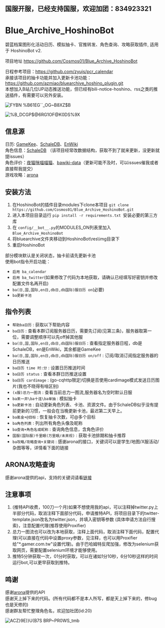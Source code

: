 ## 国服开服，已经支持国服，欢迎加团：834923321

# Blue_Archive_HoshinoBot
碧蓝档案图形化活动日历、模拟抽卡、官推转发、角色查询、攻略获取插件, 适用于 HoshinoBot v2.  

项目地址 https://github.com/Cosmos01/Blue_Archive_HoshinoBot    
  

日程参考项目：https://github.com/zyujs/pcr_calendar  
承接该项目的抽卡功能并加入更新卡池功能：https://github.com/azmiao/bluearchive_hoshino_plugin.git  
本想加入B站几位UP动态推送功能，但已经有bili-notice-hoshino、rss之类的推送插件，有需要可以另外安装。

![FYBN %B61EG``_OG~B8XZ$B](https://user-images.githubusercontent.com/37209685/165712652-5b221387-f0cc-41c2-9b6c-9b6b76063ed5.PNG)     
  
![%B_DCGP$@6RG1OF@K0DS%9X](https://user-images.githubusercontent.com/37209685/189478012-e0bc9d86-cd12-44ad-8347-f7def6f773bc.png)

## 信息源
日历: [GameKee](https://ba.gamekee.com/)、[SchaleDB](https://lonqie.github.io/SchaleDB/)、[EnWiki](https://bluearchive.wiki/wiki/Main_Page)  
角色信息：[SchaleDB](https://lonqie.github.io/SchaleDB/) （该项目经常改数据结构，获取不到了就来更新，没更新就提issues）  
角色评价：[夜猫咪喵喵猫](https://space.bilibili.com/425535005)、[bawiki-data](https://github.com/lgc-NB2Dev/bawiki-data)（更新可能不及时，可以issues催我或者直接帮我提交）  
游戏攻略：[arona](https://doc.arona.diyigemt.com/api/)  

## 安装方法

1. 在HoshinoBot的插件目录modules下clone本项目 `git clone https://github.com/Cosmos01/Blue_Archive_HoshinoBot.git`
2. 进入本项目目录运行 `pip install -r requirements.txt `安装必要的第三方库
3. 在 `config/__bot__.py`的MODULES_ON列表里加入 `Blue_Archive_HoshinoBot`
4. 将bluearchive文件夹移动到HoshinoBot\res\img目录下
5. 重启HoshinoBot

部分模块默认是关闭状态，抽卡前请先更新卡池  
使用bot指令开启功能：  
- `启用 ba_calendar`
- `启用 ba_twitter`(如果修改了代码为本地获取，请确认已经填写好密钥并修改配置文件名再开启)  
- `ba(日,国,国际,en日,db日,db国际)服日历 on`(必要)
- `ba更新卡池` 


## 指令列表
- `帮助ba日历` : 获取以下帮助内容
- `ba日历` : 查看本群订阅服务器日历，需要先订阅(见第三条)，服务器取第一位，需要调整顺序可以先off掉其他服
- `ba(日,国,国际,en日,db日,db国际)服日历` : 查看指定服务器日程，db是SchaleDB，en是EnWiki，其余都是GameKee
- `ba(日,国,国际,en日,db日,db国际)服日历 on/off` : 订阅/取消订阅指定服务器的日历推送
- `ba日历 time 时:分` : 设置日历推送时间
- `ba日历 status` : 查看本群日历推送设置
- `ba日历 cardimage` : (go-cqhttp限定)切换是否使用cardimage模式发送日历图片(我也不晓得有啥区别)
- `(x服)总力一图流` : 查看当前总力一图流,服务器名为空时默认日服
- `ba来一井\ba十连\ba单抽` : 模拟抽卡
- `ba更新卡池` : 自动更新角色列表、卡池、资源文件。由于SchaleDB似乎没有提前更新的习惯，一般会在当晚更新卡池，最迟第二天早上。
- `ba氪金+@目标` : 恢复抽卡次数，可@多个目标
- `ba角色列表` : 列出所有角色头像及昵称
- `ba查询+角色名或昵称` : 查询角色信息，含角色评价
- `国服(国际服)千里眼(万里眼/未来视)` : 获取卡池排期和抽卡推荐
- `ba攻略/攻略查询+关键词` : 感谢arona的接口，关键词可以是学生/地图/X服活动/杂图等等，详情看下面的链接  

## ARONA攻略查询
  感谢arona提供的api，支持的关键词请看[链接](https://doc.arona.diyigemt.com/command/manual#%E5%AD%A6%E7%94%9F%E4%B8%8E%E4%B8%BB%E7%BA%BF%E5%9C%B0%E5%9B%BE%E6%94%BB%E7%95%A5%E7%B3%BB%E5%88%97)    

## 注意事项  
1. (推特API收费，100刀一个月)如果不想使用我的api，可以注释掉twitter.py上半部分代码，取消注释下面部分代码，申请推特API，将项目目录下的twitter-template.json改名为twitter.json，并填入密钥等参数 (具体申请方法自行搜索)，注意配置代理(推荐使用Proxifier)
2. 总力一图流也可以改为本地获取，注释上面代码，取消注释下面代码，配置代理(可以直接在代码中设置proxy参数，见注释，也可以用Proxifier给"*.gamer.com.tw"设置代理)。由于巴哈姆特反爬加强，修改为selenium获取网页，需要配置selenium环境才能够使用。
3. 推特5分钟获取一次，01分时获取，可以在诸如1分10秒，6分10秒这样的时间运行bot,可以更早获取到推特。

## 鸣谢
感谢[arona](https://doc.arona.diyigemt.com/api/)提供的API    
感谢天上掉下来的代码。(所有代码都不是本人所写，都是天上掉下来的，修bug也是天修的)    
感谢群友帮忙整理角色名，欢迎加社团(id:20)

![ACZ}9E)}U(B7S BRP~PR0WS_tmb](https://github.com/Cosmos01/Blue_Archive_HoshinoBot/assets/37209685/04df42f4-c77c-4e81-ab53-a3edc878bc27)

